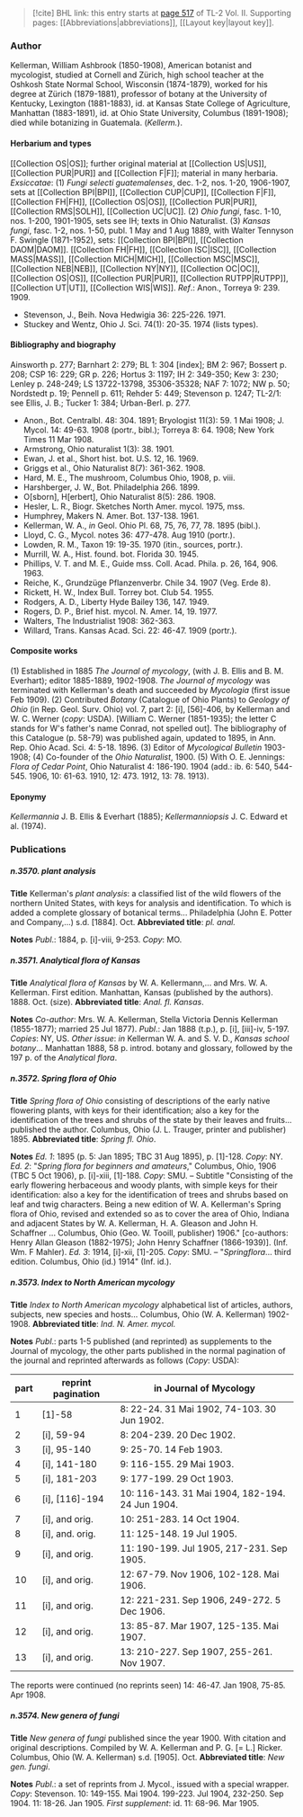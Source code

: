 > [!cite] BHL link: this entry starts at [page 517](https://www.biodiversitylibrary.org/item/103253#page/543/mode/1up) of TL-2 Vol. II.
> Supporting pages: [[Abbreviations|abbreviations]], [[Layout key|layout key]].

### Author

Kellerman, William Ashbrook (1850-1908), American botanist and mycologist, studied at Cornell and Zürich, high school teacher at the Oshkosh State Normal School, Wisconsin (1874-1879), worked for his degree at Zürich (1879-1881), professor of botany at the University of Kentucky, Lexington (1881-1883), id. at Kansas State College of Agriculture, Manhattan (1883-1891), id. at Ohio State University, Columbus (1891-1908); died while botanizing in Guatemala. (*Kellerm.*).

#### Herbarium and types

[[Collection OS|OS]]; further original material at [[Collection US|US]], [[Collection PUR|PUR]] and [[Collection F|F]]; material in many herbaria. *Exsiccatae*:
(1) *Fungi selecti guatemalenses*, dec. 1-2, nos. 1-20, 1906-1907, sets at [[Collection BPI|BPI]], [[Collection CUP|CUP]], [[Collection F|F]], [[Collection FH|FH]], [[Collection OS|OS]], [[Collection PUR|PUR]], [[Collection RMS|SOLH]], [[Collection UC|UC]].
(2) *Ohio fungi*, fasc. 1-10, nos. 1-200, 1901-1905, sets see IH; texts in Ohio Naturalist.
(3) *Kansas fungi*, fasc. 1-2, nos. 1-50, publ. 1 May and 1 Aug 1889, with Walter Tennyson F. Swingle (1871-1952), sets: [[Collection BPI|BPI]], [[Collection DAOM|DAOM]]. [[Collection FH|FH]], [[Collection ISC|ISC]], [[Collection MASS|MASS]], [[Collection MICH|MICH]], [[Collection MSC|MSC]], [[Collection NEB|NEB]], [[Collection NY|NY]], [[Collection OC|OC]], [[Collection OS|OS]], [[Collection PUR|PUR]], [[Collection RUTPP|RUTPP]], [[Collection UT|UT]], [[Collection WIS|WIS]].
*Ref*.: Anon., Torreya 9: 239. 1909.
- Stevenson, J., Beih. Nova Hedwigia 36: 225-226. 1971.
- Stuckey and Wentz, Ohio J. Sci. 74(1): 20-35. 1974 (lists types).

#### Bibliography and biography

Ainsworth p. 277; Barnhart 2: 279; BL 1: 304 \[index\]; BM 2: 967; Bossert p. 208; CSP 16: 229; GR p. 226; Hortus 3: 1197; IH 2: 349-350; Kew 3: 230; Lenley p. 248-249; LS 13722-13798, 35306-35328; NAF 7: 1072; NW p. 50; Nordstedt p. 19; Pennell p. 611; Rehder 5: 449; Stevenson p. 1247; TL-2/1: see Ellis, J. B.; Tucker 1: 384; Urban-Berl. p. 277.
- Anon., Bot. Centralbl. 48: 304. 1891; Bryologist 11(3): 59. 1 Mai 1908; J. Mycol. 14: 49-63. 1908 (portr., bibl.); Torreya 8: 64. 1908; New York Times 11 Mar 1908.
- Armstrong, Ohio naturalist 1(3): 38. 1901.
- Ewan, J. et al., Short hist. bot. U.S. 12, 16. 1969.
- Griggs et al., Ohio Naturalist 8(7): 361-362. 1908.
- Hard, M. E., The mushroom, Columbus Ohio, 1908, p. viii.
- Harshberger, J. W., Bot. Philadelphia 266. 1899.
- O\[sborn\], H\[erbert\], Ohio Naturalist 8(5): 286. 1908.
- Hesler, L. R., Biogr. Sketches North Amer. mycol. 1975, mss.
- Humphrey, Makers N. Amer. Bot. 137-138. 1961.
- Kellerman, W. A., *in* Geol. Ohio Pl. 68, 75, 76, 77, 78. 1895 (bibl.).
- Lloyd, C. G., Mycol. notes 36: 477-478. Aug 1910 (portr.).
- Lowden, R. M., Taxon 19: 19-35. 1970 (itin., sources, portr.).
- Murrill, W. A., Hist. found. bot. Florida 30. 1945.
- Phillips, V. T. and M. E., Guide mss. Coll. Acad. Phila. p. 26, 164, 906. 1963.
- Reiche, K., Grundzüge Pflanzenverbr. Chile 34. 1907 (Veg. Erde 8).
- Rickett, H. W., Index Bull. Torrey bot. Club 54. 1955.
- Rodgers, A. D., Liberty Hyde Bailey 136, 147. 1949.
- Rogers, D. P., Brief hist. mycol. N. Amer. 14, 19. 1977.
- Walters, The Industrialist 1908: 362-363.
- Willard, Trans. Kansas Acad. Sci. 22: 46-47. 1909 (portr.).

#### Composite works

(1) Established in 1885 *The Journal of mycology*, (with J. B. Ellis and B. M. Everhart); editor 1885-1889, 1902-1908. *The Journal of mycology* was terminated with Kellerman's death and succeeded by *Mycologia* (first issue Feb 1909).
(2) Contributed *Botany* (Catalogue of Ohio Plants) to *Geology of Ohio* (in Rep. Geol. Surv. Ohio) vol. 7, part 2: \[i\], \[56\]-406, by Kellerman and W. C. Werner (*copy*: USDA). \[William C. Werner (1851-1935); the letter C stands for W's father's name Conrad, not spelled out\]. The bibliography of this Catalogue (p. 58-79) was published again, updated to 1895, in Ann. Rep. Ohio Acad. Sci. 4: 5-18. 1896.
(3) Editor of *Mycological Bulletin* 1903-1908; (4) Co-founder of the *Ohio Naturalist*, 1900.
(5) With O. E. Jennings: *Flora of Cedar Point*, Ohio Naturalist 4: 186-190. 1904 (add.: ib. 6: 540, 544-545. 1906, 10: 61-63. 1910, 12: 473. 1912, 13: 78. 1913).

#### Eponymy

*Kellermannia* J. B. Ellis & Everhart (1885); *Kellermanniopsis* J. C. Edward et al. (1974).

### Publications

##### n.3570. plant analysis

**Title**
Kellerman's *plant analysis*: a classified list of the wild flowers of the northern United States, with keys for analysis and identification. To which is added a complete glossary of botanical terms... Philadelphia (John E. Potter and Company,...) s.d. \[1884\]. Oct.
**Abbreviated title**: *pl. anal.*

**Notes**
*Publ*.: 1884, p. \[i\]-viii, 9-253. *Copy*: MO.

##### n.3571. Analytical flora of Kansas

**Title**
*Analytical flora of Kansas* by W. A. Kellermann,... and Mrs. W. A. Kellerman. First edition. Manhattan, Kansas (published by the authors). 1888. Oct. (size).
**Abbreviated title**: *Anal. fl. Kansas*.

**Notes**
*Co-author*: Mrs. W. A. Kellerman, Stella Victoria Dennis Kellerman (1855-1877); married 25 Jul 1877).
*Publ*.: Jan 1888 (t.p.), p. \[i\], \[iii\]-iv, 5-197. *Copies*: NY, US.
*Other issue*: *in* Kellerman W. A. and S. V. D., *Kansas school botany*... Manhattan 1888, 58 p. introd. botany and glossary, followed by the 197 p. of the *Analytical flora*.

##### n.3572. Spring flora of Ohio

**Title**
*Spring flora of Ohio* consisting of descriptions of the early native flowering plants, with keys for their identification; also a key for the identification of the trees and shrubs of the state by their leaves and fruits... published the author. Columbus, Ohio (J. L. Trauger, printer and publisher) 1895.
**Abbreviated title**: *Spring fl. Ohio*.

**Notes**
*Ed. 1*: 1895 (p. 5: Jan 1895; TBC 31 Aug 1895), p. \[1\]-128. *Copy*: NY.
*Ed. 2*: "*Spring flora for beginners and amateurs*," Columbus, Ohio, 1906 (TBC 5 Oct 1906), p. \[i\]-xiii, \[1\]-188. *Copy*: SMU. – Subtitle "Consisting of the early flowering herbaceous and woody plants, with simple keys for their identification: also a key for the identification of trees and shrubs based on leaf and twig characters. Being a new edition of W. A. Kellerman's Spring flora of Ohio, revised and extended so as to cover the area of Ohio, Indiana and adjacent States by W. A. Kellerman, H. A. Gleason and John H. Schaffner ... Columbus, Ohio (Geo. W. Tooill, publisher) 1906." \[co-authors: Henry Allan Gleason (1882-1975); John Henry Schaffner (1866-1939)\]. (Inf. Wm. F Mahler).
*Ed. 3*: 1914, \[i\]-xii, \[1\]-205. *Copy*: SMU. – "*Springflora*... third edition. Columbus, Ohio (id.) 1914" (Inf. id.).

##### n.3573. Index to North American mycology

**Title**
*Index to North American mycology* alphabetical list of articles, authors, subjects, new species and hosts... Columbus, Ohio (W. A. Kellerman) 1902-1908.
**Abbreviated title**: *Ind. N. Amer. mycol.*

**Notes**
*Publ*.: parts 1-5 published (and reprinted) as supplements to the Journal of mycology, the other parts published in the normal pagination of the journal and reprinted afterwards as follows (*Copy*: USDA):

|part	|reprint pagination	|in Journal of Mycology|
|---	|---	|---	|
|1	|\[1\]-58	|8: 22-24. 31 Mai 1902, 74-103. 30 Jun 1902.|
|2	|\[i\], 59-94	|8: 204-239. 20 Dec 1902.|
|3	|\[i\], 95-140	|9: 25-70. 14 Feb 1903.|
|4	|\[i\], 141-180	|9: 116-155. 29 Mai 1903.|
|5	|\[i\], 181-203	|9: 177-199. 29 Oct 1903.|
|6	|\[i\], \[116\]-194	|10: 116-143. 31 Mai 1904, 182-194. 24 Jun 1904.|
|7	|\[i\], and orig.	|10: 251-283. 14 Oct 1904.|
|8	|\[i\], and. orig.	|11: 125-148. 19 Jul 1905.|
|9	|\[i\], and orig.	|11: 190-199. Jul 1905, 217-231. Sep 1905.|
|10	|\[i\], and orig.	|12: 67-79. Nov 1906, 102-128. Mai 1906.|
|11	|\[i\], and orig.	|12: 221-231. Sep 1906, 249-272. 5 Dec 1906.|
|12	|\[i\], and orig.	|13: 85-87. Mar 1907, 125-135. Mai 1907.|
|13	|\[i\], and orig.	|13: 210-227. Sep 1907, 255-261. Nov 1907.|

The reports were continued (no reprints seen) 14: 46-47. Jan 1908, 75-85. Apr 1908.

##### n.3574. New genera of fungi

**Title**
*New genera of fungi* published since the year 1900. With citation and original descriptions. Compiled by W. A. Kellerman and P. G. \[= L.\] Ricker. Columbus, Ohio (W. A. Kellerman) s.d. \[1905\]. Oct.
**Abbreviated title**: *New gen. fungi*.

**Notes**
*Publ*.: a set of reprints from J. Mycol., issued with a special wrapper. *Copy*: Stevenson. 10: 149-155. Mai 1904. 199-223. Jul 1904, 232-250. Sep 1904.
11: 18-26. Jan 1905.
*First supplement*: id. 11: 68-96. Mar 1905.

